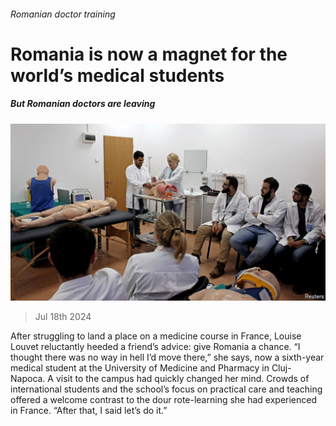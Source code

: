 ###### Romanian doctor training

# Romania is now a magnet for the world’s medical students 

##### But Romanian doctors are leaving 

![image](images/20240720_EUP503.jpg) 

> Jul 18th 2024 

After struggling to land a place on a medicine course in France, Louise Louvet reluctantly heeded a friend’s advice: give Romania a chance. “I thought there was no way in hell I’d move there,” she says, now a sixth-year medical student at the University of Medicine and Pharmacy in Cluj-Napoca. A visit to the campus had quickly changed her mind. Crowds of international students and the school’s focus on practical care and teaching offered a welcome contrast to the dour rote-learning she had experienced in France. “After that, I said let’s do it.” 

